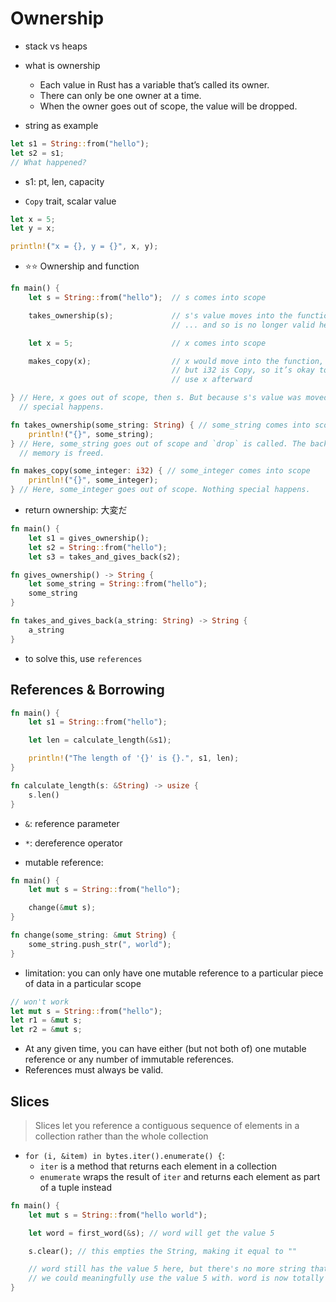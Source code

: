 # Ownership

- stack vs  heaps

- what is ownership
  - Each value in Rust has a variable that’s called its owner.
  - There can only be one owner at a time.
  - When the owner goes out of scope, the value will be dropped.

- string as example

```rs
let s1 = String::from("hello");
let s2 = s1;
// What happened?
```

- s1: pt, len, capacity

- `Copy` trait, scalar value

```rs
let x = 5;
let y = x;

println!("x = {}, y = {}", x, y);
```

- ⭐️⭐️ Ownership and function

```rs
fn main() {
    let s = String::from("hello");  // s comes into scope

    takes_ownership(s);             // s's value moves into the function...
                                    // ... and so is no longer valid here

    let x = 5;                      // x comes into scope

    makes_copy(x);                  // x would move into the function,
                                    // but i32 is Copy, so it’s okay to still
                                    // use x afterward

} // Here, x goes out of scope, then s. But because s's value was moved, nothing
  // special happens.

fn takes_ownership(some_string: String) { // some_string comes into scope
    println!("{}", some_string);
} // Here, some_string goes out of scope and `drop` is called. The backing
  // memory is freed.

fn makes_copy(some_integer: i32) { // some_integer comes into scope
    println!("{}", some_integer);
} // Here, some_integer goes out of scope. Nothing special happens.
```

- return ownership: 大変だ

```rs
fn main() {
    let s1 = gives_ownership();
    let s2 = String::from("hello");
    let s3 = takes_and_gives_back(s2);

fn gives_ownership() -> String {             
    let some_string = String::from("hello"); 
    some_string
}

fn takes_and_gives_back(a_string: String) -> String { 
    a_string
}
```

- to solve this, use `references`

## References & Borrowing

```rs
fn main() {
    let s1 = String::from("hello");

    let len = calculate_length(&s1);

    println!("The length of '{}' is {}.", s1, len);
}

fn calculate_length(s: &String) -> usize {
    s.len()
}
```

- `&`: reference parameter
- `*`: dereference operator

- mutable reference: 
```rs
fn main() {
    let mut s = String::from("hello");

    change(&mut s);
}

fn change(some_string: &mut String) {
    some_string.push_str(", world");
}
```

- limitation: you can only have one mutable reference to a particular piece of data in a particular scope

```rs
// won't work
let mut s = String::from("hello");
let r1 = &mut s;
let r2 = &mut s; 
```

- At any given time, you can have either (but not both of) one mutable reference or any number of immutable references.
- References must always be valid.

## Slices

> Slices let you reference a contiguous sequence of elements in a collection rather than the whole collection

- `for (i, &item) in bytes.iter().enumerate() {`:
  - `iter` is a method that returns each element in a collection
  - `enumerate` wraps the result of `iter` and returns each element as part of a tuple instead

```rs
fn main() {
    let mut s = String::from("hello world");

    let word = first_word(&s); // word will get the value 5

    s.clear(); // this empties the String, making it equal to ""

    // word still has the value 5 here, but there's no more string that
    // we could meaningfully use the value 5 with. word is now totally invalid!
}
```
